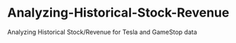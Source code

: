 # Analyzing-Historical-Stock-Revenue
 Analyzing Historical Stock/Revenue for Tesla and GameStop data
